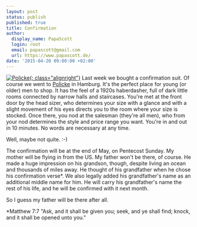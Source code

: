 ```yaml
---
layout: post
status: publish
published: true
title: Confirmation
author:
  display_name: PapaScott
  login: root
  email: papascott@gmail.com
  url: https://www.papascott.de/
date: '2015-04-20 09:00:00 +02:00'
---
```


[![Policke](/assets/policke-200415.jpg){: class="alignright"}](http://policke1.p2-men.de/)
Last week we bought a confirmation suit. Of course we went to [Policke](http://policke1.p2-men.de/) in Hamburg. It's the perfect place for young (or older) men to shop. It has the feel of a 1920s haberdasher, full of dark little rooms connected by narrow halls and staircases. You're met at the front door by the head sizer, who determines your size with a glance and with a slight movement of his eyes directs you to the room where your size is stocked. Once there, you nod at the salesman (they're all men), who from your nod determines the style and price range you want. You're in and out in 10 minutes. No words are necessary at any time.

Well, maybe not quite. :-)

The confirmation will be at the end of May, on Pentecost Sunday. My mother will be flying in from the US. My father won't be there, of course. He made a huge impression on his grandson, though, despite living an ocean and thousands of miles away. He thought of his grandfather when he chose his confirmation verse\*. We also legally added his grandfather's name as an additional middle name for him. He will carry his grandfather's name the rest of his life, and he will be confirmed with it next month.

So I guess my father will be there after all.

\*Matthew 7:7 "Ask, and it shall be given you; seek, and ye shall find; knock, and it shall be opened unto you."
